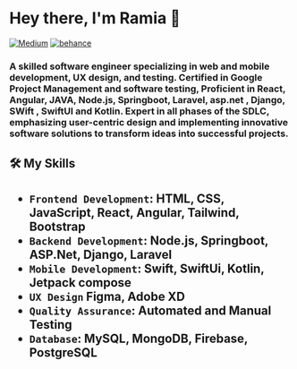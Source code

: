 
<h1 align="left"> Hey there, I'm Ramia 👋 </h1>

<p align="left">
   <a href="https://medium.com/@ramia_aloufi"><img alt="Medium" src="https://img.shields.io/badge/-@ramia-03a57a?style=flat-square&color=000000&labelColor=000000&logo=Medium"></a>
     <a href="https://www.behance.net/Ramia-aloufi"><img alt="behance" src="https://img.shields.io/badge/-@ramia-03a57a?style=flat-square&color=000000&labelColor=000000&logo=Behance"></a>

</p>

<h3 align="left"> A skilled software engineer specializing in web and mobile development, UX design, and testing. Certified in Google Project Management and software testing, Proficient in React, Angular, JAVA, Node.js, Springboot, Laravel, asp.net , Django, SWift , SwiftUI and Kotlin. Expert in all phases of the SDLC, emphasizing user-centric design and implementing innovative software solutions to transform ideas into successful projects.</h3>

<h2>🛠️ My Skills <h2>

- `Frontend Development`: HTML, CSS, JavaScript, React, Angular, Tailwind, Bootstrap
- `Backend Development`: Node.js, Springboot, ASP.Net, Django, Laravel
- `Mobile Development`: Swift, SwiftUi, Kotlin, Jetpack compose 
- `UX Design` Figma, Adobe XD
- `Quality Assurance`: Automated and Manual Testing
- `Database`: MySQL, MongoDB, Firebase, PostgreSQL







